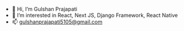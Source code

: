 - 👋 Hi, I’m Gulshan Prajapati
- 👀 I’m interested in React, Next JS, Django Framework, React Native
- 📫 gulshanprajapati5105@gmail.com

